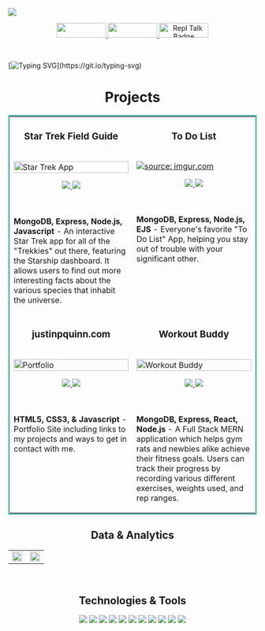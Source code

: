 <!--Banner-->
<img src='https://i.imgur.com/doiFOhW.png'/>

<!--Socials-->
<p align='middle'>
 <a href='https://www.linkedin.com/in/justin-quinn-/' target='_blank'>
  <img src='https://img.shields.io/badge/LinkedIn-00ffff?style=for-the-badge&logo=linkedin&logoColor=ff33cc' height= '30' width='100'/>
 </a>
 <a href='https://x.com/JustinQuinn_' target='_blank'>
  <img src='https://img.shields.io/badge/X_Account-00ffff?style=for-the-badge&logo=x&logoColor=ff33cc' height= '30' width='100'/>
 </a>
 <a href="https://justinpquinn.com/" target='_blank'>
  <img src="https://img.shields.io/badge/Portfolio-00ffff?style=for-the-badge&logo=firefox&logoColor=ff33cc" alt="Repl Talk Badge" height='30' width='100'>
</a>
</p>

<br>

<!--Greeting-->
[![Typing SVG](https://readme-typing-svg.herokuapp.com?font=Bitter&size=19&center=true&vCenter=true&width=1000&height=50&color=ff33cc&lines=Hi+,+I'm+Justin+Quinn.;+A+full+stack+software+engineer+with+a+penchant+for+solving+puzzles,;+and+an+enduring+love+of+learning.)](https://git.io/typing-svg)

<h1 align="center">Projects</h1>
<table bordercolor="#66b2b2">
  
  <tr>
    <td width="50%" valign="top">
      <h3 align="center">Star Trek Field Guide</h3>
        <br />
        <a target="_blank" href="https://star-trek-federation-field-guide.netlify.app">
            <a href="https://imgur.com/Jns6ewW"><img src="https://i.imgur.com/Jns6ewW.gif" title="source: imgur.com"  width="100%" alt="Star Trek App" /></a>
        </a>
        <br />
        <p align="center">
          
  <a href="https://github.com/Justin-Quinn51/star-trek-api-MongoDB" target="_blank">
    <img src='https://img.shields.io/badge/Github-00ffff?style=for-the-badge&logo=github&logoColor=ff33cc'/>
  </a>  
  <a href="https://star-trek-federation-field-guide.netlify.app" target="_blank">
    <img src="https://img.shields.io/badge/Website-00ffff?style=for-the-badge&logo=firefox&logoColor=ff33cc"/>
  </a>
      </p>
     <br />
        <p><strong>MongoDB, Express, Node.js, Javascript</strong> - An interactive Star Trek app for all of the "Trekkies" out there, featuring the Starship dashboard. It allows users to find out more interesting facts about the various species that inhabit the universe.</p>
    </td>
    <td width="50%" valign="top">
      <h3 align="center">To Do List</h3>
        <br />
      <a target="_blank" href="https://todo-list-mvc.fly.dev/">
            <a href="https://imgur.com/inAUQym"><img src="https://i.imgur.com/inAUQym.gif" title="source: imgur.com" /></a>
        </a>
        <br />
        <p align="center">
          
  <a href="https://github.com/Justin-Quinn51/Todo-List-MVC" target="_blank">
    <img src="https://img.shields.io/badge/Github-00ffff?style=for-the-badge&logo=github&logoColor=ff33cc"/>
  </a>
  <a href="https://todo-list-mvc.fly.dev/" target="_blank">
    <img src="https://img.shields.io/badge/Website-00ffff?style=for-the-badge&logo=firefox&logoColor=ff33cc"/>
  </a>
      </p>
     <br />
        <p><strong>MongoDB, Express, Node.js, EJS</strong> - Everyone's favorite "To Do List" App, helping you stay out of trouble with your significant other.</p>
    </td>
  </tr>
  
  <tr>
    <td width="50%" valign="top">
      <h3 align="center">justinpquinn.com</h3>
      <br />
        <a target="_blank" href="https://justinpquinn.com">
         <a href="https://imgur.com/c5JGLhK"><img src="https://i.imgur.com/c5JGLhK.gif" title="source: imgur.com" width="100%" alt="Portfolio"/></a> 
        </a>
      <br />
      <p align="center">
  <a href="https://github.com/Justin-Quinn51/Portfolio" target="_blank">
    <img src="https://img.shields.io/badge/Github-00ffff?style=for-the-badge&logo=github&logoColor=ff33cc"/>
  </a>
  <a href="http://justinpquinn.com" target="_blank">
    <img src="https://img.shields.io/badge/Website-00ffff?style=for-the-badge&logo=firefox&logoColor=ff33cc"/>
  </a>
      </p>
     <br />
        <p><strong>HTML5, CSS3, & Javascript</strong> - Portfolio Site including links to my projects and ways to get in contact with me.</p>
    </td>
    <td width="50%" valign="top">
      <h3 align="center">Workout Buddy</h3>
        <br />
        <a target="_blank" href="https://workout-tracker.fly.dev/">
          <a href="https://imgur.com/JBXm1Su"><img src="https://i.imgur.com/JBXm1Su.gif" title="source: imgur.com" width="100%" alt="Workout Buddy" />
        </a>
        <br />
        <p align="center">
          
  <a href="https://github.com/Justin-Quinn51/MERN-Practice" target="_blank">
    <img src="https://img.shields.io/badge/Github-00ffff?style=for-the-badge&logo=github&logoColor=ff33cc"/>
  </a>
  <a href="https://workout-tracker.fly.dev/" target="_blank">
    <img src="https://img.shields.io/badge/Website-00ffff?style=for-the-badge&logo=firefox&logoColor=ff33cc"/>
  </a>
      </p>
     <br />
     <p><strong>MongoDB, Express, React, Node.js</strong> - A Full Stack MERN application which helps gym rats and newbies alike achieve their fitness goals. Users can track their progress by recording various different exercises, weights used, and rep ranges. 
    </td>
  </tr>
</table>

<!--Projects-->
<!-- <br>
<h1 align="center">Projects</h1>
<table bordercolor="#66b2b2">
  
  <tr>
    <td width="50%" valign="top">
      <h3 align="center">In Progress</h3>
        <br />
        <a target="_blank" href="#">
            <img src="#" width="100%" alt="#"/>
        </a>
        <br />
        <p align="center">
          
  <a href="#" target="_blank">
    <img src="https://img.shields.io/static/v1?label=|&message=REPO&color=23555f&style=plastic&logo=github&logo-color=white"/>
  </a>  
  <a href="#" target="_blank">
    <img src="https://img.shields.io/static/v1?label=|&message=WEBSITE&color=cdf998&style=plastic&logo=wordpress&logo-color=white"/>
  </a>
      </p>
        <p><strong>HTML, CSS, JavaScript</strong> -</p>
    </td>
    <td width="50%" valign="top">
      <h3 align="center">In Progress</h3>
        <br />
      <a target="_blank" href=#">
            <img src="#" width="100%" alt="#"/>
        </a>
        <br />
        <p align="center">
          
  <a href="#" target="_blank">
    <img src="https://img.shields.io/static/v1?label=|&message=REPO&color=23555f&style=plastic&logo=github&logo-color=white"/>
  </a>
  <a href="#" target="_blank">
    <img src="https://img.shields.io/static/v1?label=|&message=WEBSITE&color=cdf998&style=plastic&logo=wordpress&logo-color=white"/>
  </a>
      </p>
        <p><strong>HTML, CSS, JavaScript -</strong></p>
    </td>
                                                                                                                                     </td>
    <td width="50%" valign="top">
      <h3 align="center">In Progress</h3>
        <br />
      <a target="_blank" href=#">
            <img src="#" width="100%" alt="#"/>
        </a>
        <br />
        <p align="center">
          
  <a href="#" target="_blank">
    <img src="https://img.shields.io/static/v1?label=|&message=REPO&color=23555f&style=plastic&logo=github&logo-color=white"/>
  </a>
  <a href="#" target="_blank">
    <img src="https://img.shields.io/static/v1?label=|&message=WEBSITE&color=cdf998&style=plastic&logo=wordpress&logo-color=white"/>
  </a>
      </p>
        <p><strong>HTML, CSS, JavaScript -</strong></p>
    </td>
       </td>
    <td width="50%" valign="top">
      <h3 align="center">In Progress</h3>
        <br />
      <a target="_blank" href=#">
            <img src="#" width="100%" alt="#"/>
        </a>
        <br />
        <p align="center">
          
  <a href="#" target="_blank">
    <img src="https://img.shields.io/static/v1?label=|&message=REPO&color=23555f&style=plastic&logo=github&logo-color=white"/>
  </a>
  <a href="#" target="_blank">
    <img src="https://img.shields.io/static/v1?label=|&message=WEBSITE&color=cdf998&style=plastic&logo=wordpress&logo-color=white"/>
  </a>
      </p>
        <p><strong>HTML, CSS, JavaScript -</strong></p>
    </td>
  </tr>
 </table> -->
  
<!--Statistics-->
<!-- <br>
<h2 align='middle'>Statistics</h2>
<div align="center">
<table>
<tr>
<td width="50%">
<!-- <a href="https://github.com/Justin-Quinn51/convoychat"> -->
<!-- <img width='100%' height='100%' src="https://github-readme-stats.vercel.app/api?username=Justin-Quinn51&show_icons=true&bg_color=000000&hide=issues,stars&text_color=00ffff&title_color=ff33cc&icon_color=ff33cc&hide_border=true"/> -->
<!-- </a> -->
<!-- </td>
<td width='50%'> -->
<!-- <a href='https://github.com/Justin-Quinn51'> -->
<!-- <img width='100%' src="https://github-readme-streak-stats.herokuapp.com/?user=Justin-Quinn51&background=black&currStreakNum=fa8b00&sideNums=00ffff&sideLabels=00ffff&ring=00ffff&dates=ff33cc&fire=fe5ald&theme=highcontrast&stroke=fefefa&hide_border=true"/> -->
<!-- </a> -->
<!-- </td>
</table>
</div> --> 

<!--Data & Analytics-->
<h2 align="center">Data & Analytics</h2>
<div align="center">
<table>
<tr>
<td width="50%" height='100%'>
<img width='100%' src="https://github-readme-stats.vercel.app/api?username=Justin-Quinn51&show_icons=true&bg_color=000000&&text_color=00ffff&title_color=ff33cc&icon_color=ff33cc&hide_border=true">
</td>
<td width="50%">
<img width="100%" src="https://github-readme-streak-stats.herokuapp.com/?user=Justin-Quinn51&background=000000&currStreakNum=fa8b00&sideNums=00ffff&sideLabels=00ffff&ring=00ffff&dates=ff33cc&fire=fe5ald&theme=highcontrast&stroke=fefefa&hide_border=true">
 </tr>
</table>
</div>

<!--Technologies & Tools-->
<br>
<h2 align="center">Technologies & Tools</h2>

<p align='middle'>
  <img src='https://img.shields.io/badge/CSS3-00ffff?style=for-the-badge&logo=css3&logoColor=ff33cc'/>
  <img src='https://img.shields.io/badge/Express.js-00ffff?style=for-the-badge&logo=express&logoColor=ff33cc'/>
  <img src='https://img.shields.io/badge/HTML5-00ffff?style=for-the-badge&logo=html5&logoColor=ff33cc'/>
  <img src='https://img.shields.io/badge/MongoDB-00ffff?style=for-the-badge&logo=mongodb&logoColor=ff33cc'/>
  <img src='https://img.shields.io/badge/Next.js-00ffff?style=for-the-badge&logo=next.js&logoColor=ff33cc'/>
  <img src='https://img.shields.io/badge/Node.js-00ffff?style=for-the-badge&logo=nodedotjs&logoColor=ff33cc'/>
  <img src='https://img.shields.io/badge/JavaScript-00ffff?style=for-the-badge&logo=javascript&logoColor=ff33cc'/>
  <img src='https://img.shields.io/badge/TypeScript-00ffff?style=for-the-badge&logo=typescript&logoColor=ff33cc'/>
  <img src='https://img.shields.io/badge/PostgreSQL-00ffff?style=for-the-badge&logo=PostgreSql&logoColor=ff33cc'/>
  <img src='https://img.shields.io/badge/React-00ffff?style=for-the-badge&logo=react&logoColor=ff33cc'/>
  <img src='https://img.shields.io/badge/Tailwind-00ffff?style=for-the-badge&logo=tailwindcss&logoColor=ff33cc'/>
</p>

                                                                                                   
<!-- Code for arranging repo cards side by side
<a href="https://github.com/Justin-Quinn51/github-readme-stats">
  <img align="center" src="https://github-readme-stats.vercel.app/api?username=Justin-Quinn51&show_icons=true&theme=maroongold&hide=stars,issues" />
</a>
<a href="https://github.com/Justin-Quinn51/convoychat">
  <img align="center" src="https://github-readme-stats.vercel.app/api/top-langs/?username=Justin-Quinn51&&theme=maroongold" />
</a>
-->                                                                                                                          
                                                                                                                           

